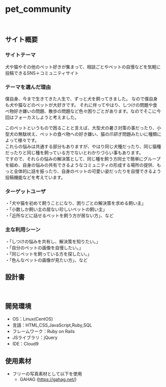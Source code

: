 # pet_community <!--ここにアプリ名を入力-->
​
## サイト概要

### サイトテーマ
<!--何を『目的』とし、どのような『分類』なのかを簡潔に書く-->
犬や猫やその他のペット好きが集まって、相談ごとやペットの自慢などを気軽に投稿できるSNS＋コミュニティサイト
​

### テーマを選んだ理由
<!--なぜこのようなテーマにしたかを説明する-->
 僕自身、今まで生きてきた人生で、ずっと犬を飼ってきました。
なので僕自身も犬や猫などのペットが大好きです。
それに伴ってやはり、しつけの問題や食べ物好き嫌いの問題、散歩の問題など色々困りごとがあります。なのでそこに今回はフォーカスしようと考えました。

 このペットというもので困ることと言えば、大型犬の暑さ対策の事だったり、小型犬の無駄吠え、ペットの食べ物への好き嫌い、猫の爪研ぎ問題みたいに種類によって様々です。<br>
これらの悩みは共通する部分もありますが、やはり同じ犬種だったり、同じ猫種だったりと同じ種を飼っている方でないとわかりづらい事もあります。<br>
ですので、それらの悩みの解決策として、同じ種を飼う方同士で簡単にグループを組め、自身の悩みの共有できるようなコミュニティの形成する場所の提供、もっと全体的に話を振ったり、自身のペットの可愛い姿だったりを自慢できるよう投稿機能などを考えています。

### ターゲットユーザ
<!--誰に使ってもらうかを具体的に記載する-->
・「犬や猫を初めて飼うことになり、困りごとの解決策を求める飼い主」<br>
・「小数しか飼い主の居ない珍しいペットの飼い主」<br>
・「近所などに話せるペットを飼う方が居ない方」、など

### 主な利用シーン
<!--どのような時に使うのかの状況を記載すること-->
​・「しつけの悩みを共有し、解決策を知りたい。」<br>
 ・「自分のペットの画像を自慢したい。」<br>
 ・「同じペットを飼っている方を探したい。」<br>
 ・「色んなペットの画像が見たい方」、など
 
## 設計書
<!--テーマを設定・提出する時点では不要です-->
​
## 開発環境
- OS：Linux(CentOS)
- 言語：HTML,CSS,JavaScript,Ruby,SQL
- フレームワーク：Ruby on Rails
- JSライブラリ：jQuery
- IDE：Cloud9
​
## 使用素材
- フリーの写真素材として以下を使用
  - GAHAG (https://gahag.net/)